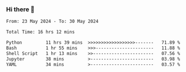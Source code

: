### Hi there 👋

<!--
**ututono/ututono** is a ✨ _special_ ✨ repository because its `README.md` (this file) appears on your GitHub profile.

Here are some ideas to get you started:

- 🔭 I’m currently working on ...
- 🌱 I’m currently learning ...
- 👯 I’m looking to collaborate on ...
- 🤔 I’m looking for help with ...
- 💬 Ask me about ...
- 📫 How to reach me: ...
- 😄 Pronouns: ...
- ⚡ Fun fact: ...
-->



<!--START_SECTION:waka-->

```txt
From: 23 May 2024 - To: 30 May 2024

Total Time: 16 hrs 12 mins

Python         11 hrs 39 mins  >>>>>>>>>>>>>>>>>>-------   71.89 %
Bash           1 hr 55 mins    >>>----------------------   11.88 %
Shell Script   1 hr 13 mins    >>-----------------------   07.56 %
Jupyter        38 mins         >------------------------   03.98 %
YAML           34 mins         >------------------------   03.57 %
```

<!--END_SECTION:waka-->

